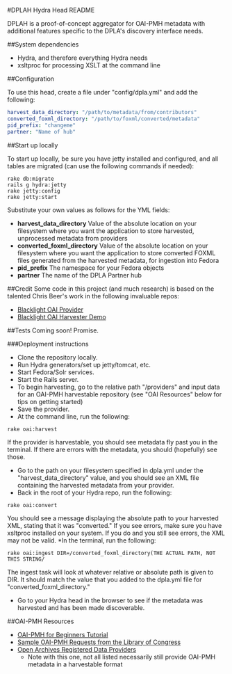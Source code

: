 #DPLAH Hydra Head README

DPLAH is a proof-of-concept aggregator for OAI-PMH metadata with additional features specific to the DPLA's discovery interface needs.

##System dependencies

* Hydra, and therefore everything Hydra needs
* xsltproc for processing XSLT at the command line

##Configuration

To use this head, create a file under "config/dpla.yml" and add the following:

```yaml
harvest_data_directory: "/path/to/metadata/from/contributors"
converted_foxml_directory: "/path/to/foxml/converted/metadata"
pid_prefix: "changeme"
partner: "Name of hub"
```

##Start up locally

To start up locally, be sure you have jetty installed and configured, and all tables are migrated (can use the following commands if needed):

```
rake db:migrate
rails g hydra:jetty
rake jetty:config
rake jetty:start

```


Substitute your own values as follows for the YML fields:

* **harvest_data_directory**
  Value of the absolute location on your filesystem where you want the application to store harvested, unprocessed metadata from providers
* **converted_foxml_directory**
  Value of the absolute location on your filesystem where you want the application to store converted FOXML files generated from the harvested metadata, for ingestion into Fedora
* **pid_prefix**
  The namespace for your Fedora objects
* **partner**
  The name of the DPLA Partner hub

##Credit
Some code in this project (and much research) is based on the talented Chris Beer's work in the following invaluable repos:
* [Blacklight OAI Provider](https://github.com/cbeer/blacklight_oai_provider)
* [Blacklight OAI Harvester Demo](https://github.com/cbeer/blacklight_oai_harvester_demo)

##Tests
Coming soon!  Promise.

###Deployment instructions
* Clone the repository locally.
* Run Hydra generators/set up jetty/tomcat, etc.
* Start Fedora/Solr services.
* Start the Rails server.
* To begin harvesting, go to the relative path "/providers" and input data for an OAI-PMH harvestable repository (see "OAI Resources" below for tips on getting started)
* Save the provider.
* At the command line, run the following:
```
rake oai:harvest
```
If the provider is harvestable, you should see metadata fly past you in the terminal. If there are errors with the metadata, you should (hopefully) see those.
* Go to the path on your filesystem specified in dpla.yml under the "harvest_data_directory" value, and you should see an XML file containing the harvested metadata from your provider.
* Back in the root of your Hydra repo, run the following:
```
rake oai:convert
```
You should see a message displaying the absolute path to your harvested XML, stating that it was "converted." If you see errors, make sure you have xsltproc installed on your system.  If you do and you still see errors, the XML may not be valid.
*In the terminal, run the following:
```
rake oai:ingest DIR=/converted_foxml_directory(THE ACTUAL PATH, NOT THIS STRING/
```
The ingest task will look at whatever relative or absolute path is given to DIR. It should match the value that you added to the dpla.yml file for "converted_foxml_directory."

* Go to your Hydra head in the browser to see if the metadata was harvested and has been made discoverable. 

##OAI-PMH Resources
* [OAI-PMH for Beginners Tutorial](http://www.oaforum.org/tutorial/)
* [Sample OAI-PMH Requests from the Library of Congress](http://memory.loc.gov/ammem/oamh/oai_request.html)
* [Open Archives Registered Data Providers](http://www.openarchives.org/Register/BrowseSites)
  * Note with this one, not all listed necessarily still provide OAI-PMH metadata in a harvestable format

